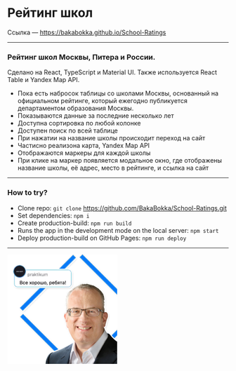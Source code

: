 # Рейтинг школ
Ссылка — https://bakabokka.github.io/School-Ratings

****

### Рейтинг школ Москвы, Питера и России.
Сделано на React, TypeScript и Material UI. Также используется React Table и Yandex Map API.



* Пока есть набросок таблицы со школами Москвы, основанный на официальном рейтинге, который ежегодно публикуется департаментом образования Москвы.
* Показываются данные за последние несколько лет
* Доступна сортировка по любой колонке
* Доступен поиск по всей таблице
* При нажатии на название школы происходит переход на сайт
* Частисно реализона карта, Yandex Map API
* Отображаются маркеры для каждой школы
* При клике на маркер появляется модальное окно, где отображены название школы, её адрес, место в рейтинге, и ссылка на сайт

****



### How to try?
* Clone repo: `git clone`  https://github.com/BakaBokka/School-Ratings.git
* Set dependencies: `npm i`
* Create production-build: `npm run build`
* Runs the app in the development mode on the local server: `npm start`
* Deploy production-build on GitHub Pages: `npm run deploy`

****

![Everything’s Gonna Be Alright](./src/img/eich.png)
